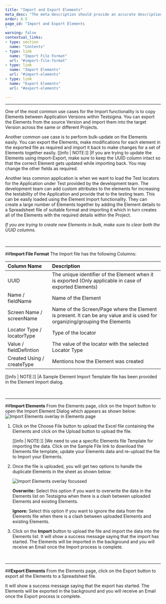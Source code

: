 ```yaml
---
title: "Import and Export Elements"
meta_desc: "The meta description should provide an accurate description of the content of the page."
order: 6.5
page_id: "Import and Export Elements
"
warning: false
contextual_links:
- type: section
  name: "Contents"
- type: link
  name: "Import File Format"
  url: "#import-file-format"
- type: link
  name: "Import Elements"
  url: "#import-elements"
- type: link
  name: "Export Elements"
  url: "#export-elements"

---
```


---

One of the most common use cases for the Import functionality is to copy Elements between Application Versions within Testsigma. You can export the Elements from the source Version and import them into the target Version across the same or different Projects.

Another common use case is to perform bulk-update on the Elements easily. You can export the Elements, make modifications for each element in the exported file as required and import it back to make changes for a set of Elements together easily.
[[info | NOTE:]]
|If you are trying to update the Elements using Import-Export, make sure to keep the UUID column intact so that the correct Element gets updated while importing back. You may change the other fields as required.

Another less common application is when we want to load the Test locators for the Application under Test provided by the development team. The development team can add custom attributes to the elements for increasing the testability of the Application and provide that to the testing team. This can be easily loaded using the Element Import functionality. They can create a large number of Elements together by adding the Element details to a Spreadsheet file of suitable format and importing it which in turn creates all of the Elements with the required details within the Project.

*If you are trying to create new Elements in bulk, make sure to clear both the UUID columns.*

<br>

---
##**Import File Format**
The Import file has the following Columns:

| **Column Name**  | **Description** | 
| :---        |    :---  |         
| UUID     | The unique identifier of the Element when it is exported (Only applicable in case of exported Elements) | 
| Name / fieldName | Name of the Element        | 
| Screen Name / screenName   | Name of the Screen/Page where the Element is present. It can be any value and is used for organizing/grouping the Elements | 
| Locator Type / locatorType  | Type of the locator       | 
| Value / fieldDefintion | The value of the locator with the selected Locator Type       | 
| Created Using / createType   | Mentions how the Element was created      | 

[[info | NOTE:]]
|A Sample Element Import Template file has been provided in the Element Import dialog.

<br>

---
##**Import Elements**
From the Elements page, click on the Import button to open the Import Element Dialog which appears as shown below:
![Import Elements overlay in Elements page](https://docs.testsigma.com/images/import-export/elements-page-import-elements-overlay.png)

1. Click on the Choose File button to upload the Excel file containing the Elements and click on the Upload button to upload the file.

   [[info | NOTE:]]
   |We need to use a specific Elements file Template for importing the data. Click on the Sample File link to download the Elements file template, update your Elements data and re-upload the file to Import your Elements.

2. Once the file is uploaded, you will get two options to handle the duplicate Elements in the sheet as shown below:

   ![Import Elements overlay focussed](https://docs.testsigma.com/images/import-export/elements-page-import-elements-overlay-focussed.png)

   **Overwrite:** Select this option if you want to overwrite the data in the Elements list on Testsigma when there is a clash between uploaded Elements and existing Elements.

   **Ignore:** Select this option if you want to ignore the data from the Elements file when there is a clash between uploaded Elements and existing Elements.


3. Click on the **Import** button to upload the file and import the data into the Elements list. 
It will show a success message saying that the import has started. The Elements will be imported in the background and you will receive an Email once the Import process is complete.

<br>

---
##**Export Elements**
From the Elements page, click on the Export button to export all the Elements to a Spreadsheet file.

It will show a success message saying that the export has started. The Elements will be exported in the background and you will receive an Email once the Export process is complete.




